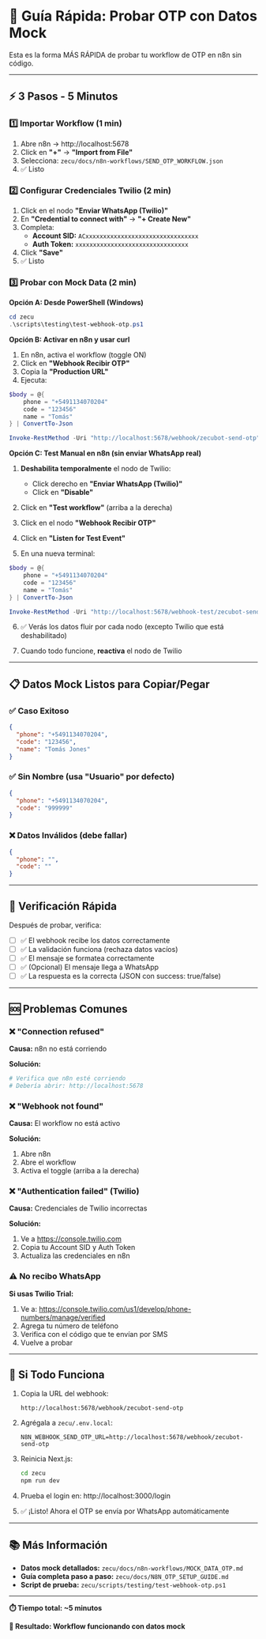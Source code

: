 # 🚀 Guía Rápida: Probar OTP con Datos Mock

Esta es la forma MÁS RÁPIDA de probar tu workflow de OTP en n8n sin código.

---

## ⚡ 3 Pasos - 5 Minutos

### 1️⃣ Importar Workflow (1 min)

1. Abre n8n → http://localhost:5678
2. Click en **"+"** → **"Import from File"**
3. Selecciona: `zecu/docs/n8n-workflows/SEND_OTP_WORKFLOW.json`
4. ✅ Listo

### 2️⃣ Configurar Credenciales Twilio (2 min)

1. Click en el nodo **"Enviar WhatsApp (Twilio)"**
2. En **"Credential to connect with"** → **"+ Create New"**
3. Completa:
   - **Account SID:** `ACxxxxxxxxxxxxxxxxxxxxxxxxxxxxxxxx`
   - **Auth Token:** `xxxxxxxxxxxxxxxxxxxxxxxxxxxxxxxx`
4. Click **"Save"**
5. ✅ Listo

### 3️⃣ Probar con Mock Data (2 min)

**Opción A: Desde PowerShell (Windows)**

```powershell
cd zecu
.\scripts\testing\test-webhook-otp.ps1
```

**Opción B: Activar en n8n y usar curl**

1. En n8n, activa el workflow (toggle ON)
2. Click en **"Webhook Recibir OTP"**
3. Copia la **"Production URL"**
4. Ejecuta:

```powershell
$body = @{
    phone = "+5491134070204"
    code = "123456"
    name = "Tomás"
} | ConvertTo-Json

Invoke-RestMethod -Uri "http://localhost:5678/webhook/zecubot-send-otp" -Method Post -ContentType "application/json" -Body $body
```

**Opción C: Test Manual en n8n (sin enviar WhatsApp real)**

1. **Deshabilita temporalmente** el nodo de Twilio:
   - Click derecho en **"Enviar WhatsApp (Twilio)"**
   - Click en **"Disable"**

2. Click en **"Test workflow"** (arriba a la derecha)

3. Click en el nodo **"Webhook Recibir OTP"**

4. Click en **"Listen for Test Event"**

5. En una nueva terminal:
```powershell
$body = @{
    phone = "+5491134070204"
    code = "123456"
    name = "Tomás"
} | ConvertTo-Json

Invoke-RestMethod -Uri "http://localhost:5678/webhook-test/zecubot-send-otp" -Method Post -ContentType "application/json" -Body $body
```

6. ✅ Verás los datos fluir por cada nodo (excepto Twilio que está deshabilitado)

7. Cuando todo funcione, **reactiva** el nodo de Twilio

---

## 📋 Datos Mock Listos para Copiar/Pegar

### ✅ Caso Exitoso

```json
{
  "phone": "+5491134070204",
  "code": "123456",
  "name": "Tomás Jones"
}
```

### ✅ Sin Nombre (usa "Usuario" por defecto)

```json
{
  "phone": "+5491134070204",
  "code": "999999"
}
```

### ❌ Datos Inválidos (debe fallar)

```json
{
  "phone": "",
  "code": ""
}
```

---

## 🎯 Verificación Rápida

Después de probar, verifica:

- [ ] ✅ El webhook recibe los datos correctamente
- [ ] ✅ La validación funciona (rechaza datos vacíos)
- [ ] ✅ El mensaje se formatea correctamente
- [ ] ✅ (Opcional) El mensaje llega a WhatsApp
- [ ] ✅ La respuesta es la correcta (JSON con success: true/false)

---

## 🆘 Problemas Comunes

### ❌ "Connection refused"

**Causa:** n8n no está corriendo

**Solución:**
```bash
# Verifica que n8n esté corriendo
# Debería abrir: http://localhost:5678
```

### ❌ "Webhook not found"

**Causa:** El workflow no está activo

**Solución:**
1. Abre n8n
2. Abre el workflow
3. Activa el toggle (arriba a la derecha)

### ❌ "Authentication failed" (Twilio)

**Causa:** Credenciales de Twilio incorrectas

**Solución:**
1. Ve a https://console.twilio.com
2. Copia tu Account SID y Auth Token
3. Actualiza las credenciales en n8n

### ⚠️ No recibo WhatsApp

**Si usas Twilio Trial:**
1. Ve a: https://console.twilio.com/us1/develop/phone-numbers/manage/verified
2. Agrega tu número de teléfono
3. Verifica con el código que te envían por SMS
4. Vuelve a probar

---

## 🎉 Si Todo Funciona

1. Copia la URL del webhook:
   ```
   http://localhost:5678/webhook/zecubot-send-otp
   ```

2. Agrégala a `zecu/.env.local`:
   ```env
   N8N_WEBHOOK_SEND_OTP_URL=http://localhost:5678/webhook/zecubot-send-otp
   ```

3. Reinicia Next.js:
   ```bash
   cd zecu
   npm run dev
   ```

4. Prueba el login en: http://localhost:3000/login

5. ✅ ¡Listo! Ahora el OTP se envía por WhatsApp automáticamente

---

## 📚 Más Información

- **Datos mock detallados:** `zecu/docs/n8n-workflows/MOCK_DATA_OTP.md`
- **Guía completa paso a paso:** `zecu/docs/N8N_OTP_SETUP_GUIDE.md`
- **Script de prueba:** `zecu/scripts/testing/test-webhook-otp.ps1`

---

**⏱️ Tiempo total: ~5 minutos**

**🎯 Resultado: Workflow funcionando con datos mock**

